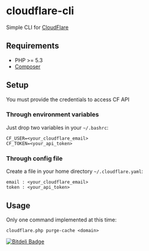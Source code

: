 cloudflare-cli
==============

Simple CLI for [CloudFlare](http://www.cloudflare.com)

## Requirements

 * PHP >= 5.3
 * [Composer](http://getcomposer.org)

## Setup

You must provide the credentials to access CF API

### Through environment variables

Just drop two variables in your `~/.bashrc`:

    CF_USER=<your_cloudflare_email>
    CF_TOKEN=<your_api_token>

### Through config file

Create a file in your home directory `~/.cloudflare.yaml`:

    email : <your_cloudflare_email> 
    token : <your_api_token>

## Usage

Only one command implemented at this time:

    cloudflare.php purge-cache <domain>





[![Bitdeli Badge](https://d2weczhvl823v0.cloudfront.net/lorello/cloudflare-cli/trend.png)](https://bitdeli.com/free "Bitdeli Badge")

